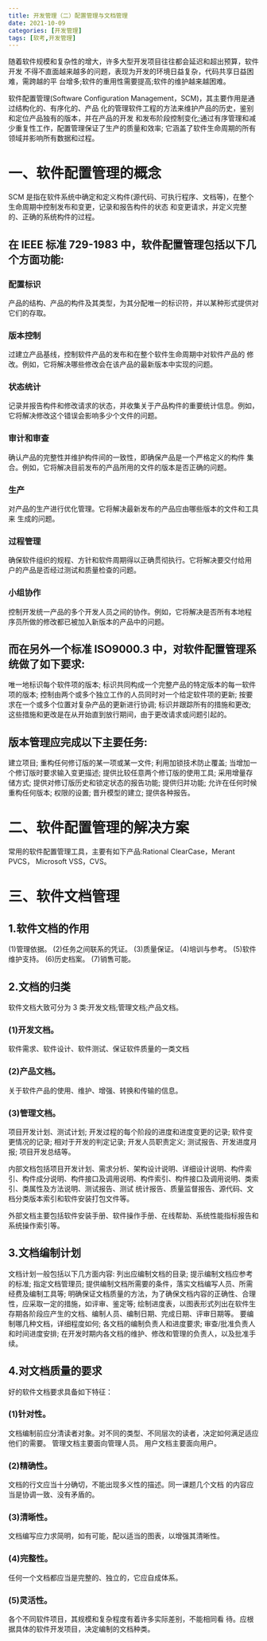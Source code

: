 ```yaml
---
title: 开发管理（二）配置管理与文档管理
date: 2021-10-09
categories: [开发管理]
tags: [软考,开发管理]
---
```



随着软件规模和复杂性的增大，许多大型开发项目往往都会延迟和超出预算，软件开发 不得不直面越来越多的问题，表现为开发的环境日益复杂，代码共享日益困难，需跨越的平 台增多;软件的重用性需要提高;软件的维护越来越困难。


软件配置管理(Software Configuration Management，SCM)，其主要作用是通过结构化的、有序化的、产品 化的管理软件工程的方法来维护产品的历史，鉴别和定位产品独有的版本，并在产品的开发 和发布阶段控制变化;通过有序管理和减少重复性工作，配置管理保证了生产的质量和效率; 它涵盖了软件生命周期的所有领域并影响所有数据和过程。

# 一、软件配置管理的概念

SCM 是指在软件系统中确定和定义构件(源代码、可执行程序、文档等)，在整个生命周期中控制发布和变更，记录和报告构件的状态 和变更请求，并定义完整的、正确的系统构件的过程。

## 在 IEEE 标准 729-1983 中，软件配置管理包括以下几个方面功能:

### 配置标识
产品的结构、产品的构件及其类型，为其分配唯一的标识符，并以某种形式提供对它们的存取。

### 版本控制
过建立产品基线，控制软件产品的发布和在整个软件生命周期中对软件产品的 修改。例如，它将解决哪些修改会在该产品的最新版本中实现的问题。

### 状态统计
记录并报告构件和修改请求的状态，并收集关于产品构件的重要统计信息。例如， 它将解决修改这个错误会影响多少个文件的问题。

### 审计和审查
确认产品的完整性并维护构件间的一致性，即确保产品是一个严格定义的构件 集合。例如，它将解决目前发布的产品所用的文件的版本是否正确的问题。

### 生产
对产品的生产进行优化管理。它将解决最新发布的产品应由哪些版本的文件和工具来 生成的问题。

### 过程管理
确保软件组织的规程、方针和软件周期得以正确贯彻执行。它将解决要交付给用 户的产品是否经过测试和质量检查的问题。

### 小组协作
控制开发统一产品的多个开发人员之间的协作。例如，它将解决是否所有本地程 序员所做的修改都已被加入新版本的产品中的问题。

## 而在另外一个标准 ISO9000.3 中，对软件配置管理系统做了如下要求:
唯一地标识每个软件项的版本; 
标识共同构成一个完整产品的特定版本的每一软件项的版本; 
控制由两个或多个独立工作的人员同时对一个给定软件项的更新; 
按要求在一个或多个位置对复杂产品的更新进行协调; 
标识并跟踪所有的措施和更改;
这些措施和更改是在从开始直到放行期间，由于更改请求或问题引起的。

## 版本管理应完成以下主要任务:
建立项目;
重构任何修订版的某一项或某一文件;
利用加锁技术防止覆盖; 
当增加一个修订版时要求输入变更描述; 
提供比较任意两个修订版的使用工具; 
采用增量存储方式; 
提供对修订版历史和锁定状态的报告功能; 
提供归并功能; 
允许在任何时候重构任何版本; 
权限的设置;
晋升模型的建立; 
提供各种报告。

# 二、软件配置管理的解决方案
常用的软件配置管理工具，主要有如下产品:Rational ClearCase，Merant PVCS， Microsoft VSS，CVS。

# 三、软件文档管理
## 1.软件文档的作用
(1)管理依据。
(2)任务之间联系的凭证。
(3)质量保证。
(4)培训与参考。
(5)软件维护支持。
(6)历史档案。
(7)销售可能。

## 2.文档的归类

软件文档大致可分为 3 类:开发文档;管理文档;产品文档。
### (1)开发文档。
软件需求、软件设计、软件测试、保证软件质量的一类文档

### (2)产品文档。
关于软件产品的使用、维护、增强、转换和传输的信息。

### (3)管理文档。
项目开发计划、测试计划;
开发过程的每个阶段的进度和进度变更的记录;
软件变更情况的记录;
相对于开发的判定记录;
开发人员职责定义;
测试报告、开发进度月报;
项目开发总结等。


内部文档包括项目开发计划、需求分析、架构设计说明、详细设计说明、构件索引、构件成分说明、构件接口及调用说明、构件索引、构件接口及调用说明、类索引、类属性及方法说明、测试报告、测试 统计报告、质量监督报告、源代码、文档分类版本索引和软件安装打包文件等。

外部文档主要包括软件安装手册、软件操作手册、在线帮助、系统性能指标报告和系统操作索引等。

## 3.文档编制计划

文档计划一般包括以下几方面内容:
列出应编制文档的目录;
提示编制文档应参考的标准;
指定文档管理员; 
提供编制文档所需要的条件，落实文档编写人员、所需经费及编制工具等; 
明确保证文档质量的方法，为了确保文档内容的正确性、合理性，应采取一定的措施，如评审、鉴定等; 
绘制进度表，以图表形式列出在软件生存期各阶段应产生的文档、编制人员、编制日期、完成日期、评审日期等。
要编制哪几种文档，详细程度如何;
各文档的编制负责人和进度要求;
审查/批准负责人和时间进度安排;
在开发时期内各文档的维护、修改和管理的负责人，以及批准手续。

## 4.对文档质量的要求
好的软件文档要求具备如下特征：
### (1)针对性。
文档编制前应分清读者对象。对不同的类型、不同层次的读者，决定如何满足适应他们的需要。
管理文档主要面向管理人员。
用户文档主要面向用户。
### (2)精确性。
文档的行文应当十分确切，不能出现多义性的描述。同一课题几个文档 的内容应当是协调一致、没有矛盾的。
### (3)清晰性。
文档编写应力求简明，如有可能，配以适当的图表，以增强其清晰性。
### (4)完整性。
任何一个文档都应当是完整的、独立的，它应自成体系。
### (5)灵活性。
各个不同软件项目，其规模和复杂程度有着许多实际差别，不能相同看 待。应根据具体的软件开发项目，决定编制的文档种类。